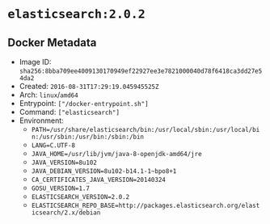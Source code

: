 # `elasticsearch:2.0.2`

## Docker Metadata

- Image ID: `sha256:8bba709ee4009130170949ef22927ee3e7821000040d78f6418ca3dd27e54da2`
- Created: `2016-08-31T17:29:19.045945525Z`
- Arch: `linux`/`amd64`
- Entrypoint: `["/docker-entrypoint.sh"]`
- Command: `["elasticsearch"]`
- Environment:
  - `PATH=/usr/share/elasticsearch/bin:/usr/local/sbin:/usr/local/bin:/usr/sbin:/usr/bin:/sbin:/bin`
  - `LANG=C.UTF-8`
  - `JAVA_HOME=/usr/lib/jvm/java-8-openjdk-amd64/jre`
  - `JAVA_VERSION=8u102`
  - `JAVA_DEBIAN_VERSION=8u102-b14.1-1~bpo8+1`
  - `CA_CERTIFICATES_JAVA_VERSION=20140324`
  - `GOSU_VERSION=1.7`
  - `ELASTICSEARCH_VERSION=2.0.2`
  - `ELASTICSEARCH_REPO_BASE=http://packages.elasticsearch.org/elasticsearch/2.x/debian`
